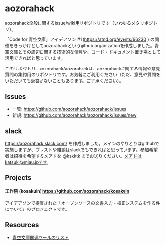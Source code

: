 # aozorahack

aozorahack全般に関するissue/wiki用リポジトリです（いわゆるメタリポジトリ）。

「Code for 青空文庫」アイデアソン #1 (https://atnd.org/events/66230 ) の開催をきっかけとしてaozorahackというgithub organizationを作成しました。青空文庫とその周辺に関する技術的な情報や、コード・ドキュメント置き場として活用できればと思っています。

このリポジトリ、aozorahack/aozorahackは、aozorahackに関する情報や意見質問の集約用のリポジトリです。お気軽にご利用ください（ただ、意見や質問をいただいても返答がないこともあります。ご了承ください）。

## Issues

- 一覧: https://github.com/aozorahack/aozorahack/issues
- 新規: https://github.com/aozorahack/aozorahack/issues/new

## slack

https://aozorahack.slack.com/ を作成しました。メインのやりとりはgithubで実施しますが、ブレストや雑談はslackでもできればと思っています。参加希望者は招待を希望するメアドを @kskktk までお送りください。メアドはkatsuki@miau.jpです。

## Projects

#### 工作院 (kosakuin) https://github.com/aozorahack/kosakuin

アイデアソンで提案された「オープンソースの文書入力・校正システムを作る件について」のプロジェクトです。

## Resources

- [青空文庫関連ツールのリスト](tools.md)
